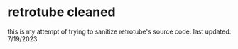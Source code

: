 # retrotube cleaned
this is my attempt of trying to sanitize retrotube's source code.
last updated: 7/19/2023
